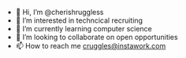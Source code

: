 - 👋 Hi, I’m @cherishruggless
- 👀 I’m interested in techncical recruiting
- 🌱 I’m currently learning computer science
- 💞️ I’m looking to collaborate on open opportunities
- 📫 How to reach me cruggles@instawork.com

<!---
cherishruggless/cherishruggless is a ✨ special ✨ repository because its `README.md` (this file) appears on your GitHub profile.
You can click the Preview link to take a look at your changes.
--->
